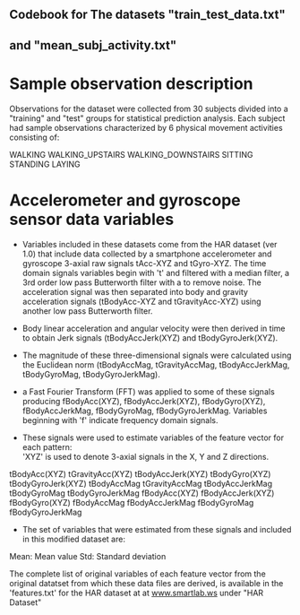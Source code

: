 ## Codebook for The datasets "train_test_data.txt"
## and "mean_subj_activity.txt"

# Sample observation description

Observations for the dataset were collected from 30 subjects divided into a "training" and "test" groups for statistical prediction analysis. Each subject had sample observations characterized by 6 physical movement activities consisting of: 

WALKING
WALKING_UPSTAIRS
WALKING_DOWNSTAIRS
SITTING
STANDING
LAYING

# Accelerometer and gyroscope sensor data variables

* Variables included in these datasets come from the HAR dataset (ver 1.0) that include data collected by a smartphone accelerometer and gyroscope 3-axial raw signals tAcc-XYZ and tGyro-XYZ. The time domain signals variables begin with 't' and filtered with a median filter,  a 3rd order low pass Butterworth filter with a to remove noise. The acceleration signal was then separated into body and gravity acceleration signals (tBodyAcc-XYZ and tGravityAcc-XYZ) using another low pass Butterworth filter. 

* Body linear acceleration and angular velocity were then derived in time to obtain Jerk signals (tBodyAccJerk(XYZ) and tBodyGyroJerk(XYZ). 
* The magnitude of these three-dimensional signals were calculated using the Euclidean norm (tBodyAccMag, tGravityAccMag, tBodyAccJerkMag, tBodyGyroMag, tBodyGyroJerkMag). 

* a Fast Fourier Transform (FFT) was applied to some of these signals producing fBodyAcc(XYZ), fBodyAccJerk(XYZ), fBodyGyro(XYZ), fBodyAccJerkMag, fBodyGyroMag, fBodyGyroJerkMag. Variables beginning with 'f' indicate frequency domain signals. 

* These signals were used to estimate variables of the feature vector for each pattern:  
'XYZ' is used to denote 3-axial signals in the X, Y and Z directions.

tBodyAcc(XYZ)
tGravityAcc(XYZ)
tBodyAccJerk(XYZ)
tBodyGyro(XYZ)
tBodyGyroJerk(XYZ)
tBodyAccMag
tGravityAccMag
tBodyAccJerkMag
tBodyGyroMag
tBodyGyroJerkMag
fBodyAcc(XYZ)
fBodyAccJerk(XYZ)
fBodyGyro(XYZ)
fBodyAccMag
fBodyAccJerkMag
fBodyGyroMag
fBodyGyroJerkMag

* The set of variables that were estimated from these signals and included in this modified dataset are: 

Mean: Mean value
Std: Standard deviation



The complete list of original variables of each feature vector from the original datatset from which these data files are derived, is available in the 'features.txt' for the HAR dataset at at www.smartlab.ws under "HAR Dataset"
